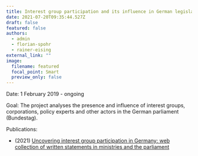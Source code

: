 ```yaml
---
title: Interest group participation and its influence in German legislation
date: 2021-07-20T09:35:44.527Z
draft: false
featured: false
authors:
  - admin
  - florian-spohr
  - rainer-eising
external_link: ""
image:
  filename: featured
  focal_point: Smart
  preview_only: false
---
```

Date: 1 February 2019 - ongoing

Goal: The project analyses the presence and influence of interest groups, corporations, policy experts and other actors in the German parliament (Bundestag).





Publications:

* (2021) [Uncovering interest group participation in Germany: web collection of written statements in ministries and the parliament](https://www.simon-ress.de/publication/uncovering-interest-group-participation-in-germany-web-collection-of-written-statements-in-ministries-and-the-parliament/)
